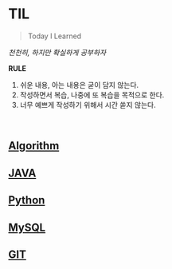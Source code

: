 # TIL
>Today I Learned

*천천히, 하지만 확실하게 공부하자*


**RULE**
1. 쉬운 내용, 아는 내용은 굳이 담지 않는다.
2. 작성하면서 복습, 나중에 또 복습을 목적으로 한다.
3. 너무 예쁘게 작성하기 위해서 시간 쏟지 않는다.

<br>


## [Algorithm](./Algorithm)

## [JAVA](./JAVA)

## [Python](./Python)

## [MySQL](./MySQL)

## [GIT](./GIT)

